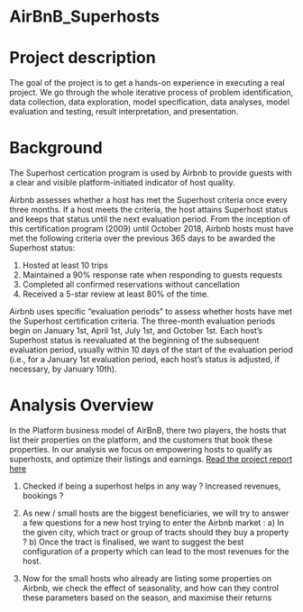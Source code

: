 # AirBnB_Superhosts
# Project description
The goal of the project is to get a hands-on experience in executing a real project. We go through the whole iterative process of problem identification, data collection, data exploration, model specification, data analyses, model evaluation and testing, result interpretation, and presentation.

# Background
The Superhost certication program is used by Airbnb to provide guests with a clear and visible platform-initiated indicator of host quality.

Airbnb assesses whether a host has met the Superhost criteria once every three months. If a host meets the criteria, the host attains Superhost status and keeps that status until the next evaluation period. From the inception of this certification program (2009) until October 2018, Airbnb hosts must have met the following criteria over the previous 365 days to be awarded the Superhost status:

1. Hosted at least 10 trips
2. Maintained a 90% response rate when responding to guests requests
3. Completed all confirmed reservations without cancellation
4. Received a 5-star review at least 80% of the time.

Airbnb uses specific “evaluation periods” to assess whether hosts have met the Superhost certification criteria. The three-month evaluation periods begin on January 1st, April 1st, July 1st, and October 1st. Each host’s Superhost status is reevaluated at the beginning of the subsequent evaluation period, usually within 10 days of the start of the evaluation period (i.e., for a January 1st evaluation period, each host’s status is adjusted, if necessary, by January 10th).

# Analysis Overview
In the Platform business model of AirBnB, there two players, the hosts that list their properties on the platform, and the customers that book these properties. In our analysis we focus on empowering hosts to qualify as superhosts, and optimize their listings and earnings. [Read the project report here](https://github.com/Samridhi1512/AirBnB_Superhosts/blob/main/AirBnB_Superhosts_Analysis.pdf)

1. Checked if being a superhost helps in any way ? Increased revenues, bookings ?
   
2. As new / small hosts are the biggest beneficiaries, we will try to answer a few questions for a new host trying to enter the Airbnb market :
  a) In the given city, which tract or group of tracts should they buy a property ?
  b) Once the tract is finalised, we want to suggest the best configuration of a property which can lead to the most revenues for the host.

3. Now for the small hosts who already are listing some properties on Airbnb, we check the effect of seasonality, and how can they control these parameters based on the season, and maximise their returns
